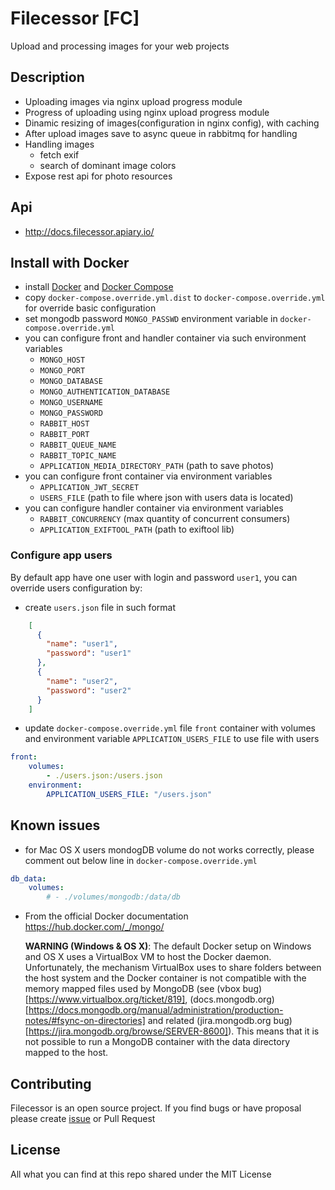 # Filecessor [FC]

Upload and processing images for your web projects

## Description

- Uploading images via nginx upload progress module
- Progress of uploading using nginx upload progress module
- Dinamic resizing of images(configuration in nginx config), with caching
- After upload images save to async queue in rabbitmq for handling
- Handling images
    - fetch exif
    - search of dominant image colors
- Expose rest api for photo resources

## Api 

- http://docs.filecessor.apiary.io/

## Install with Docker

- install [Docker](http://docker.com) and [Docker Compose](https://docs.docker.com/compose/)
- copy `docker-compose.override.yml.dist` to `docker-compose.override.yml` for override basic configuration
- set mongodb password `MONGO_PASSWD` environment variable in `docker-compose.override.yml`
- you can configure front and handler container via such environment variables
    - `MONGO_HOST`
    - `MONGO_PORT`
    - `MONGO_DATABASE`
    - `MONGO_AUTHENTICATION_DATABASE`
    - `MONGO_USERNAME`
    - `MONGO_PASSWORD`
    - `RABBIT_HOST`
    - `RABBIT_PORT`
    - `RABBIT_QUEUE_NAME`
    - `RABBIT_TOPIC_NAME`
    - `APPLICATION_MEDIA_DIRECTORY_PATH` (path to save photos)
- you can configure front container via environment variables
    - `APPLICATION_JWT_SECRET`
    - `USERS_FILE` (path to file where json with users data is located)
- you can configure handler container via environment variables
    - `RABBIT_CONCURRENCY` (max quantity of concurrent consumers)
    - `APPLICATION_EXIFTOOL_PATH` (path to exiftool lib)
    
### Configure app users

By default app have one user with login and password `user1`, you can override users configuration by:

- create `users.json` file in such format 
```json
    [
      {
        "name": "user1",
        "password": "user1"
      },
      {
        "name": "user2",
        "password": "user2"
      }
    ]
```

- update `docker-compose.override.yml` file `front` container with volumes and environment variable `APPLICATION_USERS_FILE` to use file with users

```yaml
front:
    volumes:
        - ./users.json:/users.json
    environment:
        APPLICATION_USERS_FILE: "/users.json"
```

## Known issues

- for Mac OS X users mondogDB volume do not works correctly, please comment out below line in `docker-compose.override.yml`

```yaml
db_data:
    volumes:
        # - ./volumes/mongodb:/data/db
```

- From the official Docker documentation https://hub.docker.com/_/mongo/

    **WARNING (Windows & OS X)**: The default Docker setup on Windows and OS X uses a VirtualBox VM to host the Docker daemon. Unfortunately, the mechanism VirtualBox uses to share folders between the host system and the Docker container is not compatible with the memory mapped files used by MongoDB (see (vbox bug)[https://www.virtualbox.org/ticket/819], (docs.mongodb.org)[https://docs.mongodb.org/manual/administration/production-notes/#fsync-on-directories] and related (jira.mongodb.org bug)[https://jira.mongodb.org/browse/SERVER-8600]). This means that it is not possible to run a MongoDB container with the data directory mapped to the host.


## Contributing

Filecessor is an open source project. If you find bugs or have proposal please create [issue](https://github.com/lazy-ants/filecessor/issues) or Pull Request
    
## License

All what you can find at this repo shared under the MIT License

